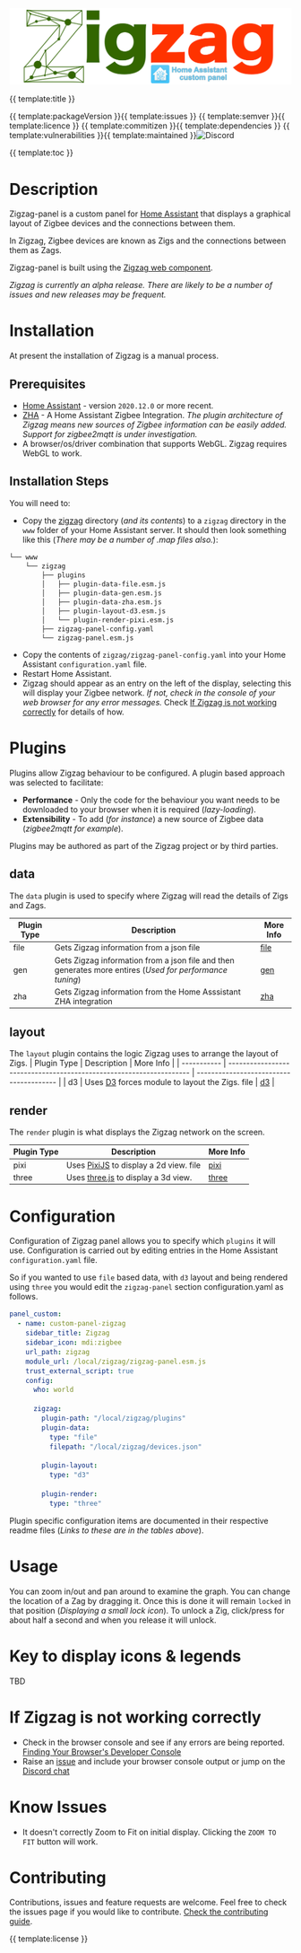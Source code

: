
![zigzag logo](zigzag-logo-HA.png)

{{ template:title }}

{{ template:packageVersion }}{{ template:issues }} {{ template:semver }}{{ template:licence }} {{ template:commitizen }}{{ template:dependencies }} {{ template:vulnerabilities }}{{ template:maintained }}![Discord](https://img.shields.io/discord/796659043195551774)

{{ template:toc }}

# Description
Zigzag-panel is a custom panel for [Home Assistant](https://www.home-assistant.io/) that displays a graphical layout of Zigbee devices and the connections between them.

In Zigzag, Zigbee devices are known as Zigs and the connections between them as Zags.

Zigzag-panel is built using the [Zigzag web component](/zigzag).

_Zigzag is currently an alpha release. There are likely to be a number of issues and new releases may be frequent._

# Installation
At present the installation of Zigzag is a manual process.

## Prerequisites

- [Home Assistant](https://www.home-assistant.io/) - version `2020.12.0` or more recent. 
- [ZHA](https://www.home-assistant.io/integrations/zha/) - A Home Assistant Zigbee Integration.
 _The plugin architecture of Zigzag means new sources of Zigbee information can be easily added.  Support for zigbee2mqtt is under investigation._
- A browser/os/driver combination that supports WebGL.  Zigzag requires WebGL to work.
## Installation Steps

You will need to:

- Copy the [zigzag](zigzag/) directory (_and its contents_) to a `zigzag` directory in the `www` folder of your Home Assistant server.
It should then look something like this (_There may be a number of .map files also._):
```
└── www
    └── zigzag
        ├── plugins
        │   ├── plugin-data-file.esm.js
        │   ├── plugin-data-gen.esm.js
        │   ├── plugin-data-zha.esm.js
        │   ├── plugin-layout-d3.esm.js
        │   └── plugin-render-pixi.esm.js
        ├── zigzag-panel-config.yaml
        └── zigzag-panel.esm.js
```
- Copy the contents of `zigzag/zigzag-panel-config.yaml` into your Home Assistant `configuration.yaml` file.
- Restart Home Assistant.
- Zigzag should appear as an entry on the left of the display, selecting this will display your Zigbee network.
_If not, check in the console of your web browser for any error messages._ Check [If Zigzag is not working correctly](#if-zigzag-is-not-working-correctly) for details of how.

# Plugins
Plugins allow Zigzag behaviour to be configured.  A plugin based approach was selected to facilitate:
- **Performance** - Only the code for the behaviour you want needs to be downloaded to your browser when it is required (_lazy-loading_).
- **Extensibility** - To add (_for instance_) a new source of Zigbee data (_zigbee2mqtt for example_).

Plugins may be authored as part of the Zigzag project or by third parties.

## data
The `data` plugin is used to specify where Zigzag will read the details of Zigs and Zags.


| Plugin Type | Description                                                                                              | More Info                                 |
| ----------- | -------------------------------------------------------------------------------------------------------- | ----------------------------------------- |
| file        | Gets Zigzag information from a json file                                                                 | [file](/zigzag/modules/data/plugins/file) |
| gen         | Gets Zigzag information from a json file and then generates more entires (_Used for performance tuning_) | [gen](/zigzag/modules/data/plugins/gen)   |
| zha         | Gets Zigzag information from the Home Asssistant ZHA integration                                         | [zha](/zigzag/modules/data/plugins/zha)   |


## layout
The `layout` plugin contains the logic Zigzag uses to arrange the layout of Zigs.
| Plugin Type | Description                                                         | More Info                               |
| ----------- | ------------------------------------------------------------------- | --------------------------------------- |
| d3          | Uses [D3](https://d3js.org/) forces module to layout the Zigs. file | [d3](/zigzag/modules/layout/plugins/d3) |

## render
The `render` plugin is what displays the Zigzag network on the screen.

| Plugin Type | Description                                                       | More Info                                     |
| ----------- | ----------------------------------------------------------------- | --------------------------------------------- |
| pixi        | Uses [PixiJS](https://www.pixijs.com/) to display a 2d view. file | [pixi](/zigzag/modules/render/plugins/pixijs) |
| three       | Uses [three.js](https://threejs.org)  to display a 3d view.       | [three](/zigzag/modules/render/plugins/three) |


# Configuration
Configuration of Zigzag panel allows you to specify which `plugins` it will use.  Configuration is carried out by editing entries in the Home Assistant `configuration.yaml` file.

So if you wanted to use `file` based data, with `d3` layout and being rendered using `three` you would edit the `zigzag-panel` section configuration.yaml as follows.

```yaml
panel_custom:
  - name: custom-panel-zigzag
    sidebar_title: Zigzag
    sidebar_icon: mdi:zigbee
    url_path: zigzag
    module_url: /local/zigzag/zigzag-panel.esm.js
    trust_external_script: true
    config:
      who: world

      zigzag:
        plugin-path: "/local/zigzag/plugins"
        plugin-data:
          type: "file"
          filepath: "/local/zigzag/devices.json"

        plugin-layout:
          type: "d3"

        plugin-render:
          type: "three"
```

Plugin specific configuration items are documented in their respective readme files (_Links to these are in the tables above_).

# Usage
You can zoom in/out and pan around to examine the graph.
You can change the location of a Zag by dragging it.  Once this is done it will remain `locked` in that position (_Displaying a small lock icon_). To unlock a Zig, click/press for about half a second and when you release it will unlock.

# Key to display icons & legends
TBD

# If Zigzag is not working correctly
- Check in the browser console and see if any errors are being reported. [Finding Your Browser's Developer Console](https://balsamiq.com/support/faqs/browserconsole/#:~:text=To%20open%20the%20developer%20console,(on%20Windows%2FLinux).)
- Raise an [issue](https://github.com/Samantha-uk/one/issues) and include your browser console output or jump on the [Discord chat]()

# Know Issues
- It doesn't correctly Zoom to Fit on initial display.  Clicking the `ZOOM TO FIT` button will work.
# Contributing
Contributions, issues and feature requests are welcome.
Feel free to check the issues page if you would like to contribute.
[Check the contributing guide](/CONTRIBUTING.md).

{{ template:license }}
